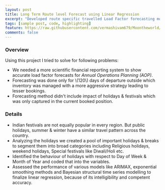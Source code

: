 ```yaml
---
layout: post
title: Long Term Route level Forecast using Linear Regression
excerpt: "Developed route specific travelled Load Factor forecasting models for future 365 days of departure."
tags: [sample post, code, highlighting]
feature: https://raw.githubusercontent.com/vermashivam679/Moontheworld/master/assets/img/time_series.png
comments: false
---
```



### Overview  
Using this project I tried to solve for following problems:  
- We needed a more scientific financial reporting system to show accurate load factor forecasts for *Annual Operations Planning (AOP)*.  
- Forecasting was done only for \\(120\\) days of departure outside which inventory was managed with a more aggressive strategy leading to lesser bookings.  
- Forecasting method didn't include impact of holidays & festivals which was only captured in the current booked position.  

### Details  
- Indian festivals are not equally popular in every region. But public holidays, summer & winter have a similar travel pattern across the country.  
- Analyzing the holidays we created a pool of important holidays & breaks to segment them into broad categories including Religious holidays, weekend holidays, Special festivals like Diwali/Holi etc.  
- Identified the behaviour of holidays with respect to Day of Week & Month of Year and coded that into the variables.  
- Assessed the performance of various models like ARIMAX, exponential smoothing methods and Bayesian structural time series modelling to finalize linear regression, because of its intelligibility and competent accuracy.  








